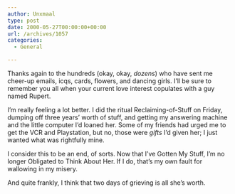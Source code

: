 ```yaml
---
author: Unxmaal
type: post
date: 2000-05-27T00:00:00+00:00
url: /archives/1057
categories:
  - General

---
```

Thanks again to the hundreds (okay, okay, _dozens_) who have sent me cheer-up emails, icqs, cards, flowers, and dancing girls. I&#8217;ll be sure to remember you all when your current love interest copulates with a guy named Rupert. 

I&#8217;m really feeling a lot better. I did the ritual Reclaiming-of-Stuff on Friday, dumping off three years&#8217; worth of stuff, and getting my answering machine and the little computer I&#8217;d loaned her. Some of my friends had urged me to get the VCR and Playstation, but no, those were _gifts_ I&#8217;d given her; I just wanted what was rightfully mine. 

I consider this to be an end, of sorts. Now that I&#8217;ve Gotten My Stuff, I&#8217;m no longer Obligated to Think About Her. If I do, that&#8217;s my own fault for wallowing in my misery. 

And quite frankly, I think that two days of grieving is all she&#8217;s worth.